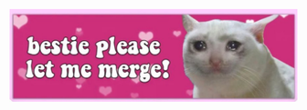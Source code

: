 


![bestie](https://raw.githubusercontent.com/SimuCorps/.github/main/assets/bestie_please_let_me_merge.png)